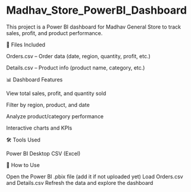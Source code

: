 # Madhav_Store_PowerBI_Dashboard
This project is a Power BI dashboard for Madhav General Store to track sales, profit, and product performance.

📂 Files Included

Orders.csv – Order data (date, region, quantity, profit, etc.)

Details.csv – Product info (product name, category, etc.)

📊 Dashboard Features

View total sales, profit, and quantity sold

Filter by region, product, and date

Analyze product/category performance

Interactive charts and KPIs

🛠 Tools Used

Power BI Desktop
CSV (Excel)


🚀 How to Use

Open the Power BI .pbix file (add it if not uploaded yet)
Load Orders.csv and Details.csv
Refresh the data and explore the dashboard
